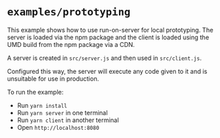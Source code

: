 # `examples/prototyping`

This example shows how to use run-on-server for local prototyping. The server is loaded via the npm package and the client is loaded using the UMD build from the npm package via a CDN.

A server is created in `src/server.js` and then used in `src/client.js`.

Configured this way, the server will execute any code given to it and is unsuitable for use in production.

To run the example:

* Run `yarn install`
* Run `yarn server` in one terminal
* Run `yarn client` in another terminal
* Open `http://localhost:8080`
